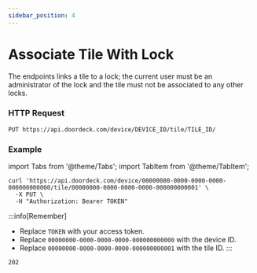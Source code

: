 ```yaml
---
sidebar_position: 4
---
```


# Associate Tile With Lock

The endpoints links a tile to a lock; the current user must be an administrator of the lock and the tile must not be
associated to any other locks.

### HTTP Request

`PUT https://api.doordeck.com/device/DEVICE_ID/tile/TILE_ID/`

### Example

import Tabs from '@theme/Tabs';
import TabItem from '@theme/TabItem';

<Tabs>
<TabItem value="request" label="Request">

```shell showLineNumbers title="CURL"
curl 'https://api.doordeck.com/device/00000000-0000-0000-0000-000000000000/tile/00000000-0000-0000-0000-000000000001' \
  -X PUT \
  -H "Authorization: Bearer TOKEN"
```

:::info[Remember]
* Replace `TOKEN` with your access token.
* Replace `00000000-0000-0000-0000-000000000000` with the device ID.
* Replace `00000000-0000-0000-0000-000000000001` with the tile ID.
:::

</TabItem>
<TabItem value="response" label="Response">

```markdown showLineNumbers title="HTTP CODE"
202
```

</TabItem>
</Tabs>
